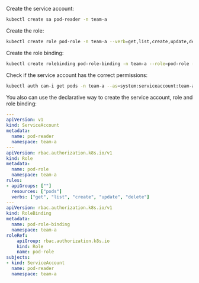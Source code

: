Create the service account:

```bash
kubectl create sa pod-reader -n team-a
```

Create the role:

```bash
kubectl create role pod-role -n team-a --verb=get,list,create,update,delete --resource=pods
```

Create the role binding:

```bash
kubectl create rolebinding pod-role-binding -n team-a --role=pod-role --serviceaccount=team-a:pod-reader
```

Check if the service account has the correct permissions:

```bash
kubectl auth can-i get pods -n team-a --as=system:serviceaccount:team-a:pod-reader
```

You also can use the declarative way to create the service account, role and role binding:

```yaml
---
apiVersion: v1
kind: ServiceAccount
metadata:
  name: pod-reader
  namespace: team-a
---
apiVersion: rbac.authorization.k8s.io/v1
kind: Role
metadata:
  name: pod-role
  namespace: team-a
rules:
- apiGroups: [""]
  resources: ["pods"]
  verbs: ["get", "list", "create", "update", "delete"]
---
apiVersion: rbac.authorization.k8s.io/v1
kind: RoleBinding
metadata:
  name: pod-role-binding
  namespace: team-a
roleRef:
    apiGroup: rbac.authorization.k8s.io
    kind: Role
    name: pod-role
subjects:
- kind: ServiceAccount
  name: pod-reader
  namespace: team-a
```